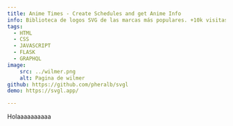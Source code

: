 ```yaml
---
title: Anime Times - Create Schedules and get Anime Info
info: Biblioteca de logos SVG de las marcas más populares. +10k visitas al mes. +2K svgs descargados. Creado desde cero con Next.js, React y Tailwind CSS.
tags:
  - HTML
  - CSS
  - JAVASCRIPT
  - FLASK
  - GRAPHQL
image:  
    src: ../wilmer.png
    alt: Pagina de wilmer
github: https://github.com/pheralb/svgl
demo: https://svgl.app/

---
```






Holaaaaaaaaaa